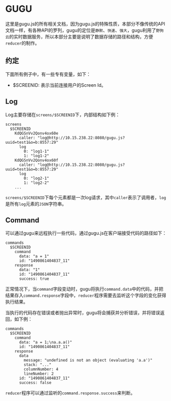 # GUGU

这里是gugu.js的所有相关文档，因为gugu.js的特殊性质，本部分不像传统的API文档一样，有各种API的罗列，gugu的定位是`静默`、`快速`、`强大`，gugu利用了`野狗云`的实时数据服务，所以本部分主要是说明了数据存储的路径和结构，方便`reducer`的制作。

## 约定

下面所有例子中，有一些专有变量，如下：

* $SCREENID: 表示当前连接用户的Screen Id。

## Log

Log主要存储在`screens/$SCREENID`下，内部结构如下例：

```shell
screens
  $SCREENID
    KdQGSnVv2Qonv4ox60e
      caller: "log@http://10.15.238.22:8080/gugu.js?uuid=test1&o=b:8557:29"
      log
        0: "log1-1"
        1: "log1-2"
    KdQGSnVv2Qonv4ox60f
      caller: "log@http://10.15.238.22:8080/gugu.js?uuid=test1&o=b:8557:29"
      log
        0: "log2-1"
        1: "log2-2"
    ...
```

`screens/$SCREENID`下每个元素都是一次log请求，其中`caller`表示了调用者，`log`是所有`log`元素的`JSON`字符串。

## Command

可以通过gugu来远程执行一些代码，通过gugu.js在客户端接受代码的路径如下：

```shell
commands
  $SCREENID
    command
      data: "a = 1"
      id: "1490861404837_11"
    response
      data: "1"
      id: "1490861404837_11"
      success: true
```

正常情况下，当`command`字段变动时，gugu将执行`command.data`中的代码，并把结果存入`command.response`字段中，`reducer`程序需要去监听这个字段的变化获得执行结果。

当执行的代码存在错误或者抛出异常时，gugu将会捕获并分析错误，并将错误返回，如下例：

```shell
commands
  $SCREENID
    command
      data: "a = 1;\na.a.a()"
      id: "1490861404837_11"
    response
      data
        message: "undefined is not an object (evaluating 'a.a')"
        stack: "..."
        columnNumber: 4
        lineNumber: 2
      id: "1490861404837_11"
      success: false
```

`reducer`程序可以通过监听的`command.response.success`来判断。
